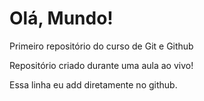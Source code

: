 # Olá, Mundo!
 Primeiro repositório do curso de Git e Github

Repositório criado durante uma aula ao vivo!

Essa linha eu add diretamente no github.
